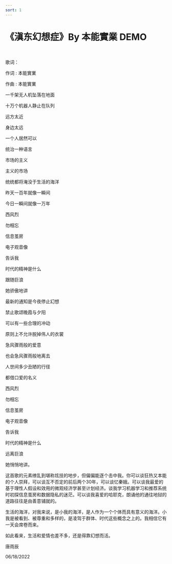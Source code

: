 ```yaml
---
sort: 1
---
```


# 《滇东幻想症》By 本能實業 DEMO

<!-- require APlayer -->
<link rel="stylesheet" href="https://cdn.jsdelivr.net/npm/aplayer/dist/APlayer.min.css">
<script src="https://cdn.jsdelivr.net/npm/aplayer/dist/APlayer.min.js"></script>
<!-- require MetingJS -->
<script src="https://cdn.jsdelivr.net/npm/meting@2/dist/Meting.min.js"></script>

<meting-js
	server="netease"
	type="song"
	id="1890709566">
</meting-js>

<!--
<iframe frameborder="no" border="0" marginwidth="0" marginheight="0" width=330 height=86 src="//music.163.com/outchain/player?type=2&id=1890709566&auto=1&height=66"></iframe>
-->

<br/>

歌词：

作词 : 本能實業

作曲 : 本能實業

一千架无人机坠落在地面

十万个机器人静止在队列

远方太近

身边太远

一个人居然可以

统治一种语言

市场的主义

主义的市场

统统都将淹没于生活的海洋

昨天一百年就像一瞬间

今日一瞬间就像一万年

西风烈

勿相忘

信息茧房

电子观音像

告诉我

时代的精神是什么

跟随巨浪

她骄傲地讲

最新的通知是今夜停止幻想

禁止歌颂晚霞与夕阳

可以有一些合理的冲动

原则上不允许脱掉伟人的衣裳

急风骤雨般的爱意

也会急风骤雨般地离去

人世间多少丑陋的行径

都借口爱的名义

西风烈

勿相忘

信息茧房

电子观音像

告诉我

时代的精神是什么

远离巨浪

她悄悄地讲。

这首歌的元素缭乱到堪称炫技的地步，但偏偏能逐个击中我。你可以谈狂热又本能的个人崇拜，可以谈互不否定的前后两个30年，可以谈忆秦娥。可以谈我最爱的基于理性人假设和效用的微观经济学甚至计划经济。谈我学习机器学习和推荐系统时初探信息茧房和数据隐私的迷茫。可以谈我喜爱的哈耶克，朗诵他的通往地狱的道路往往是由善意铺就的。 

生活的海洋，对我来说，是小我的海洋，是人作为一个个体而具有意义的海洋。小我是被看到、被尊重和多样的，是凌驾于群体、时代这些概念之上的。我相信它有一天会席卷而来。 

如此看来，生活和爱情也差不多，还是得靠幻想而活。

唐雨辰 

06/18/2022